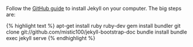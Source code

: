 <p>Follow the <a href="https://help.github.com/articles/using-jekyll-with-pages">GitHub guide</a> to install Jekyll on your computer. The big steps are:</p>



{% highlight text %}
apt-get install ruby ruby-dev
gem install bundler
git clone git://github.com/mistic100/jekyll-bootstrap-doc
bundle install
bundle exec jekyll serve
{% endhighlight %}
